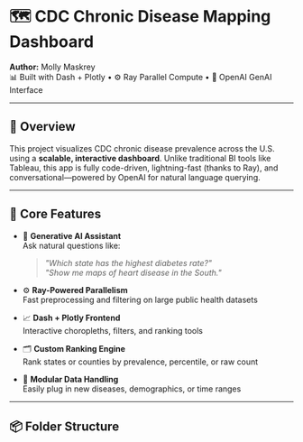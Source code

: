 # 🗺️ CDC Chronic Disease Mapping Dashboard

**Author:** Molly Maskrey  
📊 Built with Dash + Plotly • ⚙️ Ray Parallel Compute • 🤖 OpenAI GenAI Interface

---

## 🚀 Overview

This project visualizes CDC chronic disease prevalence across the U.S. using a **scalable, interactive dashboard**. Unlike traditional BI tools like Tableau, this app is fully code-driven, lightning-fast (thanks to Ray), and conversational—powered by OpenAI for natural language querying.

---

## 🔧 Core Features

- 🧠 **Generative AI Assistant**  
  Ask natural questions like:
  > *"Which state has the highest diabetes rate?"*  
  > *"Show me maps of heart disease in the South."*

- ⚙️ **Ray-Powered Parallelism**  
  Fast preprocessing and filtering on large public health datasets

- 📈 **Dash + Plotly Frontend**  
  Interactive choropleths, filters, and ranking tools

- 🗂️ **Custom Ranking Engine**  
  Rank states or counties by prevalence, percentile, or raw count

- 📡 **Modular Data Handling**  
  Easily plug in new diseases, demographics, or time ranges

---

## 📦 Folder Structure

